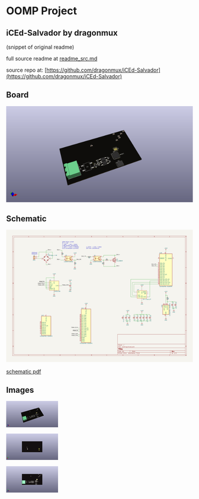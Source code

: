 # OOMP Project  
## iCEd-Salvador  by dragonmux  
  
(snippet of original readme)  
  
  
  full source readme at [readme_src.md](readme_src.md)  
  
source repo at: [https://github.com/dragonmux/iCEd-Salvador](https://github.com/dragonmux/iCEd-Salvador)  
## Board  
  
[![working_3d.png](working_3d_600.png)](working_3d.png)  
## Schematic  
  
[![working_schematic.png](working_schematic_600.png)](working_schematic.png)  
  
[schematic pdf](working_schematic.pdf)  
## Images  
  
[![working_3d.png](working_3d_140.png)](working_3d.png)  
  
[![working_3d_back.png](working_3d_back_140.png)](working_3d_back.png)  
  
[![working_3d_front.png](working_3d_front_140.png)](working_3d_front.png)  
